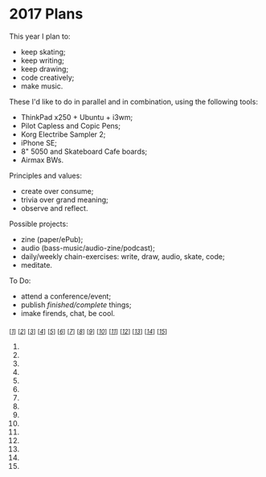 # 2017 Plans

This year I plan to:

* keep skating;
* keep writing;
* keep drawing;
* code creatively;
* make music.

These I'd like to do in parallel and in combination, using the
following tools:

* ThinkPad x250 + Ubuntu + i3wm;
* Pilot Capless and Copic Pens;
* Korg Electribe Sampler 2;
* iPhone SE;
* 8" 5050 and Skateboard Cafe boards;
* Airmax BWs.

Principles and values:

* create over consume;
* trivia over grand meaning;
* observe and reflect.

Possible projects:

* zine (paper/ePub);
* audio (bass-music/audio-zine/podcast);
* daily/weekly chain-exercises: write, draw, audio, skate,
  code;
* meditate.

To Do:

* attend a conference/event;
* publish _finished/complete_ things;
* imake firends, chat, be cool.

<sub>[_[1](#ref1)_]</sub>
<sub>[_[2](#ref2)_]</sub>
<sub>[_[3](#ref3)_]</sub>
<sub>[_[4](#ref4)_]</sub>
<sub>[_[5](#ref5)_]</sub>
<sub>[_[6](#ref6)_]</sub>
<sub>[_[7](#ref7)_]</sub>
<sub>[_[8](#ref8)_]</sub>
<sub>[_[9](#ref9)_]</sub>
<sub>[_[10](#ref10)_]</sub>
<sub>[_[11](#ref11)_]</sub>
<sub>[_[12](#ref12)_]</sub>
<sub>[_[13](#ref13)_]</sub>
<sub>[_[14](#ref14)_]</sub>
<sub>[_[15](#ref15)_]</sub>

1. <a id="ref1"></a> []()
2. <a id="ref2"></a> []()
3. <a id="ref3"></a> []()
4. <a id="ref4"></a> []()
5. <a id="ref5"></a> []()
6. <a id="ref6"></a> []()
7. <a id="ref7"></a> []()
8. <a id="ref8"></a> []()
9. <a id="ref9"></a> []()
10. <a id="ref10"></a> []()
11. <a id="ref11"></a> []()
12. <a id="ref12"></a> []()
13. <a id="ref13"></a> []()
14. <a id="ref14"></a> []()
15. <a id="ref15"></a> []()
